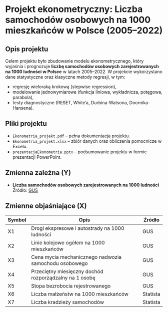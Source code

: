 # Projekt ekonometryczny: Liczba samochodów osobowych na 1000 mieszkańców w Polsce (2005–2022)

## Opis projektu

Celem projektu było zbudowanie modelu ekonometrycznego, który wyjaśnia i prognozuje **liczbę samochodów osobowych zarejestrowanych na 1000 ludności w Polsce** w latach 2005–2022. W projekcie wykorzystano dane statystyczne oraz klasyczne metody regresji, w tym:

- regresję wieloraką krokową (stepwise regression),
- modelowanie jednowymiarowe (funkcja liniowa, wykładnicza, potęgowa, parabola),
- testy diagnostyczne (RESET, White’a, Durbina-Watsona, Doornika-Hansena).

## Pliki projektu

- `Ekonometria_projekt.pdf` – pełna dokumentacja projektu.
- `Ekonometria_projekt.xlsx` – zbiór danych oraz obliczenia pomocnicze w Excelu.
- `prezentacjaEkonometria.pptx` – podsumowanie projektu w formie prezentacji PowerPoint.

## Zmienna zależna (Y)

- **Liczba samochodów osobowych zarejestrowanych na 1000 ludności**  
  Źródło: [GUS](https://stat.gov.pl)

## Zmienne objaśniające (X)

| Symbol | Opis                                                                                   | Źródło         |
|--------|------------------------------------------------------------------------------------------|----------------|
| X1     | Drogi ekspresowe i autostrady na 1000 ludności                                          | GUS            |
| X2     | Linie kolejowe ogółem na 1000 mieszkańców                                                | GUS            |
| X3     | Cena mycia mechanicznego nadwozia samochodu osobowego                                   | GUS            |
| X4     | Przeciętny miesięczny dochód rozporządzalny na 1 osobę                                   | GUS            |
| X5     | Stopa bezrobocia rejestrowanego                                                          | GUS            |
| X6     | Liczba małżeństw na 1000 mieszkańców                                                     | Statista       |
| X7     | Liczba kradzieży samochodów                                                              | Statista       |




